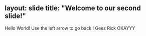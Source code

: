 layout: slide
title: "Welcome to our second slide!"
---
Hello World!
Use the left arrow to go back ! Geez  Rick OKAYYY
